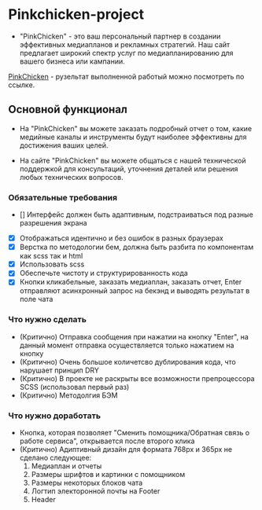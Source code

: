 # Pinkchicken-project



- "PinkChicken" - это ваш персональный партнер в создании эффективных медиапланов и рекламных стратегий. Наш сайт предлагает широкий спектр услуг по медиапланированию для вашего бизнеса или кампании.

[PinkChicken](https://shahmen2088.github.io/pinkchicken-project.io/) - рузельтат выполненной работый можно посмотреть по ссылке.

## Основной функционал

- На "PinkChicken" вы можете заказать подробный отчет о том, какие медийные каналы и инструменты будут наиболее эффективны для достижения ваших целей.

- На сайте "PinkChicken" вы можете общаться с нашей технической поддержкой для консультаций, уточнения деталей или решения любых технических вопросов. 

### Обязательные требования 

- []	Интерфейс должен быть адаптивным, подстраиваться под разные разрешения экрана
- [X]	Отображаться идентично и без ошибок в разных браузерах
- [X]	Верстка по методологии бем, должна быть разбита по компонентам как scss так и html
- [X]	Использовать scss
- [X]	Обеспечьте чистоту и структурированность кода
- [X]	Кнопки кликабельные, заказать медиаплан, заказать отчет, Enter отправляют асинхронный запрос на бекэнд и выводять результат в поле чата

### Что нужно сделать 

- (Критично) Отправка сообщения при нажатии на кнопку "Enter", на данный момент отправка осуществляется только нажатием на кнопку
- (Критично) Очень большое количетсво дублирования кода, что нарушает принцип DRY
- (Критично) В проекте не раскрыты все возможности препроцессора SCSS (использовал первый раз)
- (Критично) Методолгия БЭМ 

### Что нужно доработать 

- Кнопка, которая позволяет "Сменить помощника/Обратная связь о работе сервиса", открывается после второго клика
- (Критично) Адиптивный дизайн для формата 768px и 365px не сделано следующее:
    1. Медиаплан и отчеты
    2. Размеры шрифтов и картинки с помощником
    3. Размеры некоторых блоков чата
    4. Логтип электоронной почты на Footer
    5. Header
